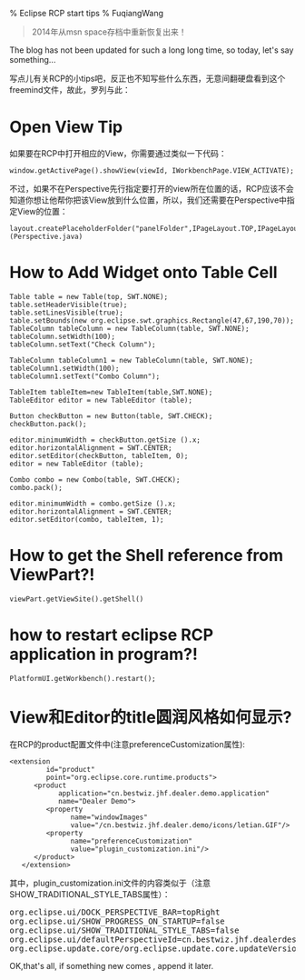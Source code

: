 % Eclipse RCP start tips
% FuqiangWang

> 2014年从msn space存档中重新恢复出来！

The blog has not been updated for such a long long time, so today, let's say something...

写点儿有关RCP的小tips吧，反正也不知写些什么东西，无意间翻硬盘看到这个freemind文件，故此，罗列与此：

# Open View Tip

如果要在RCP中打开相应的View，你需要通过类似一下代码：

`window.getActivePage().showView(viewId, IWorkbenchPage.VIEW_ACTIVATE);`

不过，如果不在Perspective先行指定要打开的view所在位置的话，RCP应该不会知道你想让他帮你把该View放到什么位置，所以，我们还需要在Perspective中指定View的位置：

~~~~~~~ {.java}
layout.createPlaceholderFolder("panelFolder",IPageLayout.TOP,IPageLayout.NULL_RATIO,layout.getEditorArea()).addPlaceholder(AdministrationView.ID); 
(Perspective.java)
~~~~~~~

# How to Add Widget onto Table Cell


~~~~~~~ {.java}
Table table = new Table(top, SWT.NONE);
table.setHeaderVisible(true);
table.setLinesVisible(true);
table.setBounds(new org.eclipse.swt.graphics.Rectangle(47,67,190,70));
TableColumn tableColumn = new TableColumn(table, SWT.NONE);
tableColumn.setWidth(100);
tableColumn.setText("Check Column");

TableColumn tableColumn1 = new TableColumn(table, SWT.NONE);
tableColumn1.setWidth(100);
tableColumn1.setText("Combo Column");

TableItem tableItem=new TableItem(table,SWT.NONE);
TableEditor editor = new TableEditor (table);

Button checkButton = new Button(table, SWT.CHECK);
checkButton.pack();

editor.minimumWidth = checkButton.getSize ().x;
editor.horizontalAlignment = SWT.CENTER;
editor.setEditor(checkButton, tableItem, 0);
editor = new TableEditor (table);

Combo combo = new Combo(table, SWT.CHECK);
combo.pack();

editor.minimumWidth = combo.getSize ().x;
editor.horizontalAlignment = SWT.CENTER;
editor.setEditor(combo, tableItem, 1);
~~~~~~~

# How to get the Shell reference from ViewPart?!

`viewPart.getViewSite().getShell()`

# how to restart eclipse RCP application in program?!

`PlatformUI.getWorkbench().restart();`

# View和Editor的title圆润风格如何显示?

在RCP的product配置文件中(注意preferenceCustomization属性):

~~~~~~~ {.xml}
<extension
         id="product"
         point="org.eclipse.core.runtime.products">
      <product
            application="cn.bestwiz.jhf.dealer.demo.application"
            name="Dealer Demo">
         <property
               name="windowImages"
               value="/cn.bestwiz.jhf.dealer.demo/icons/letian.GIF"/>
         <property
               name="preferenceCustomization"
               value="plugin_customization.ini"/>
      </product>
   </extension>
~~~~~~~

其中，plugin_customization.ini文件的内容类似于（注意SHOW_TRADITIONAL_STYLE_TABS属性）：
<pre>
org.eclipse.ui/DOCK_PERSPECTIVE_BAR=topRight
org.eclipse.ui/SHOW_PROGRESS_ON_STARTUP=false
org.eclipse.ui/SHOW_TRADITIONAL_STYLE_TABS=false
org.eclipse.ui/defaultPerspectiveId=cn.bestwiz.jhf.dealerdesk.perspective
org.eclipse.update.core/org.eclipse.update.core.updateVersions=compatible
</pre>

OK,that's all, if something new comes , append it later.



